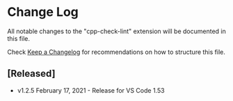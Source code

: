 # Change Log

All notable changes to the "cpp-check-lint" extension will be documented in this file.

Check [Keep a Changelog](http://keepachangelog.com/) for recommendations on how to structure this file.

## [Released]

- v1.2.5 February 17, 2021 - Release for VS Code 1.53 